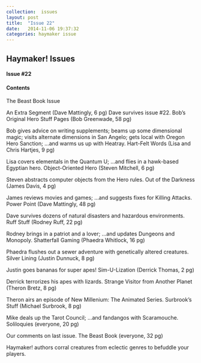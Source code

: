 ```yaml
---
collection:  issues
layout: post
title:  "Issue 22"
date:   2014-11-06 19:37:32
categories: haymaker issue
---
```


<h2>Haymaker! Issues</h2>

<h4>Issue #22</h4>

<h4>Contents</h4>

The Beast Book Issue

An Extra Segment (Dave Mattingly, 6 pg)
Dave survives issue #22.
Bob’s Original Hero Stuff Pages (Bob Greenwade, 58 pg)

Bob gives advice on writing supplements;
beams up some dimensional magic;
visits alternate dimensions in San Angelo;
gets local with Oregon Hero Sanction;
…and warms us up with Heatray.
Hart-Felt Words (Lisa and Chris Hartjes, 9 pg)

Lisa covers elementals in the Quantum U;
…and flies in a hawk-based Egyptian hero.
Object-Oriented Hero (Steven Mitchell, 6 pg)

Steven abstracts computer objects from the Hero rules.
Out of the Darkness (James Davis, 4 pg)

James reviews movies and games;
…and suggests fixes for Killing Attacks.
Power Point (Dave Mattingly, 48 pg)

Dave survives dozens of natural disasters and hazardous environments.
Ruff Stuff (Rodney Ruff, 22 pg)

Rodney brings in a patriot and a lover;
…and updates Dungeons and Monopoly.
Shatterfall Gaming (Phaedra Whitlock, 16 pg)

Phaedra flushes out a sewer adventure with genetically altered creatures.
Silver Lining (Justin Dunnuck, 8 pg)

Justin goes bananas for super apes!
Sim-U-Lization (Derrick Thomas, 2 pg)

Derrick terrorizes his apes with lizards.
Strange Visitor from Another Planet (Theron Bretz, 8 pg)

Theron airs an episode of New Millenium: The Animated Series.
Surbrook’s Stuff (Michael Surbrook, 8 pg)

Mike deals up the Tarot Council;
…and fandangos with Scaramouche.
Soliloquies (everyone, 20 pg)

Our comments on last issue.
The Beast Book (everyone, 32 pg)

Haymaker! authors corral creatures from eclectic genres to befuddle your players.
